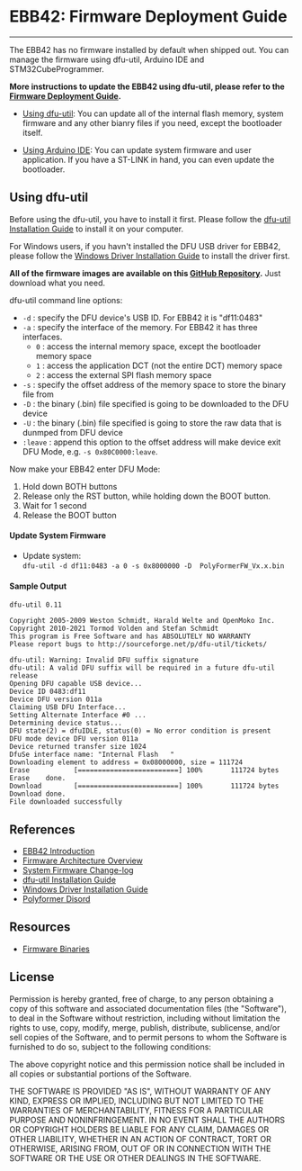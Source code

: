 # EBB42: Firmware Deployment Guide
---

The EBB42 has no firmware installed by default when shipped out. You can manage the firmware using dfu-util, Arduino IDE and STM32CubeProgrammer.<!-- , Particle CLI, Particle Cloud, Ymodem and OpenOCD. -->

**More instructions to update the EBB42 using dfu-util, please refer to the [Firmware Deployment Guide](#using-dfu-util).**

* [Using dfu-util](#using-dfu-util): You can update all of the internal flash memory, system firmware and any other bianry files if you need, except the bootloader itself.

* [Using Arduino IDE](#using-arduino-ide): You can update system firmware and  user application. If you have a ST-LINK in hand, you can even update the bootloader.


## <span id="using-dfu-util">Using dfu-util</span>

Before using the dfu-util, you have to install it first. Please follow the [dfu-util Installation Guide](dfu-util_installation_guide.md) to install it on your computer.

For Windows users, if you havn't installed the DFU USB driver for EBB42, please follow the [Windows Driver Installation Guide](windows_driver_installation_guide.md) to install the driver first.

**All of the firmware images are available on this [GitHub Repository](https://github.com/Reiten966/Polyformer/tree/main/Electronics/EBB42%20%2B%20Alexware).** Just download what you need.

dfu-util command line options:

* `-d` : specify the DFU device's USB ID. For EBB42 it is "df11:0483"
* `-a` : specify the interface of the memory. For EBB42 it has three interfaces.
    - `0` : access the internal memory space, except the bootloader memory space
    - `1` : access the application DCT (not the entire DCT) memory space
    - `2` : access the external SPI flash memory space
* `-s` : specify the offset address of the memory space to store the binary file from
* `-D` : the binary (.bin) file specified is going to be downloaded to the DFU device
* `-U` : the binary (.bin) file specified is going to store the raw data that is dunmped from DFU device
* `:leave` : append this option to the offset address will make device exit DFU Mode, e.g. `-s 0x80C0000:leave`.

Now make your EBB42 enter DFU Mode:

1. Hold down BOTH buttons
2. Release only the RST button, while holding down the BOOT button.
3. Wait for 1 second
4. Release the BOOT button

#### Update System Firmware

* Update system:    
`dfu-util -d df11:0483 -a 0 -s 0x8000000 -D 
PolyFormerFW_Vx.x.bin`

#### Sample Output
    dfu-util 0.11

    Copyright 2005-2009 Weston Schmidt, Harald Welte and OpenMoko Inc.
    Copyright 2010-2021 Tormod Volden and Stefan Schmidt
    This program is Free Software and has ABSOLUTELY NO WARRANTY
    Please report bugs to http://sourceforge.net/p/dfu-util/tickets/

    dfu-util: Warning: Invalid DFU suffix signature
    dfu-util: A valid DFU suffix will be required in a future dfu-util release
    Opening DFU capable USB device...
    Device ID 0483:df11
    Device DFU version 011a
    Claiming USB DFU Interface...
    Setting Alternate Interface #0 ...
    Determining device status...
    DFU state(2) = dfuIDLE, status(0) = No error condition is present
    DFU mode device DFU version 011a
    Device returned transfer size 1024
    DfuSe interface name: "Internal Flash   "
    Downloading element to address = 0x08000000, size = 111724
    Erase           [=========================] 100%       111724 bytes
    Erase    done.
    Download        [=========================] 100%       111724 bytes
    Download done.
    File downloaded successfully


<!-- ## <span id="using-arduino-ide">Using Arduino IDE</span>

If this is your first time playing with the EBB42 using Arduino IDE, you are recommended to follow the [Getting Started with Arduino IDE](getting_started_with_arduino_ide.md) to set up the Arduino environment first. -->

<!-- #### Update User Application (aka. Arduino sketch)

To upload your sketch, simply click on the ![image](images/Upload_icon.png) icon.

#### Update System Firmware
##### 1. via Native USB Port

If you connect your EBB42 directly to the computer, you can update the EBB42's system firmware, by using the "**EBB42 FW Uploader**" programmer.  The factory reset application will also be updated.

- Connect your EBB42 to computer and put it in DFU mode:

    - Hold down BOTH buttons
    - Release only the RST button, while holding down the BOOT button.
    - Wait for 1 second
    - Release the SETUP button

- Select the board: "Tools > Board: EBB42 (Native USB Port)"

- Select the programmer:  "Tools > Programmer: EBB42 FW Uploader"

- Click on "Tools > Burn Bootloader" to update the system firmware.

- After the burn bootloader operation completed, the on-board blue LED start blinking rapidly, since it has also downloaded a blink application, in case that your old application is not compatible with the updated system firmware.

##### 2. via ST-LINK USB Port

If you mount your EBB42 onto ST-LINK and connect the ST-LINK to your computer, you can update the EBB42's bootloader and its system firmware by using the "**ST-LINK**" programmer.

- Mount your EBB42 (be aware of the orientation) onto ST-LINK and connect the ST-LINK to your computer

- Select the board: "Tools > Board: RedBear EBB42 (ST-LINK USB Port)"

- Select the programmer:  "Tools > Programmer: ST-LINK"

- Click on "Tools > Burn Bootloader" to update the bootloader and system firmware.

- After the burn bootloader operation completed, the on-board blue LED start blinking rapidly, since it has also downloaded a blink application, in case that your old application is not compatible with the updated system firmware. -->


## References

* [EBB42 Introduction](EBB42_introduction.md)
* [Firmware Architecture Overview](firmware_architecture_overview.md)
* [System Firmware Change-log](system_firmware_changelog.md)
* [dfu-util Installation Guide](dfu-util_installation_guide.md)
* [Windows Driver Installation Guide](windows_driver_installation_guide.md)
* [Polyformer Disord](https://discord.gg/JUNUWZkG)


## Resources

* [Firmware Binaries](https://github.com/Reiten966/Polyformer/tree/main/Electronics/EBB42%20%2B%20Alexware)


## License

Permission is hereby granted, free of charge, to any person obtaining a copy of this software and associated documentation files (the "Software"), to deal in the Software without restriction, including without limitation the rights to use, copy, modify, merge, publish, distribute, sublicense, and/or sell copies of the Software, and to permit persons to whom the Software is furnished to do so, subject to the following conditions:

The above copyright notice and this permission notice shall be included in all copies or substantial portions of the Software.

THE SOFTWARE IS PROVIDED "AS IS", WITHOUT WARRANTY OF ANY KIND, EXPRESS OR IMPLIED, INCLUDING BUT NOT LIMITED TO THE WARRANTIES OF MERCHANTABILITY, FITNESS FOR A PARTICULAR PURPOSE AND NONINFRINGEMENT. IN NO EVENT SHALL THE AUTHORS OR COPYRIGHT HOLDERS BE LIABLE FOR ANY CLAIM, DAMAGES OR OTHER LIABILITY, WHETHER IN AN ACTION OF CONTRACT, TORT OR OTHERWISE, ARISING FROM, OUT OF OR IN CONNECTION WITH THE SOFTWARE OR THE USE OR OTHER DEALINGS IN THE SOFTWARE.

